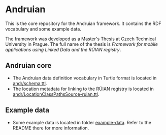 # Andruian

This is the core repository for the Andruian framework. It contains the RDF vocabulary and some example data.

The framework was developed as a Master's Thesis at Czech Technical University in Prague. The full name of the thesis
is _Framework for mobile applications using Linked Data and the RÚIAN registry_.

## Andruian core
- The Andruian data definition vocabulary in Turtle format is located in [andr/schema.ttl](andr/schema.ttl).
- The location metadata for linking to the RÚIAN registry is located in [andr/LocationClassPathsSource-ruian.ttl](andr/LocationClassPathsSource-ruian.ttl).

## Example data
- Some example data is located in folder [example-data](example-data). Refer to the README there for more information.

